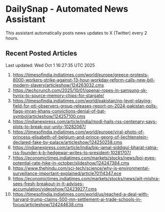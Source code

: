 # DailySnap - Automated News Assistant

This assistant automatically posts news updates to X (Twitter) every 2 hours.

## Recent Posted Articles

Last updated: Wed Oct  1 16:27:35 UTC 2025

1. https://timesofindia.indiatimes.com/world/europe/greece-protests-8000-workers-strike-against-13-hour-workday-reform-calls-new-bill-modern-slavery/articleshow/124263032.cms
2. https://techcrunch.com/2025/10/01/openai-ropes-in-samsung-sk-hynix-to-source-memory-chips-for-stargate/
3. https://timesofindia.indiatimes.com/world/pakistan/no-level-playing-field-for-pti-observers-group-releases-report-on-2024-pakistan-polls-flags-imran-khans-convictions-denial-of-bat-symbol/articleshow/124257100.cms
4. https://indianexpress.com/article/india/modi-hails-rss-centenary-says-plots-to-break-our-unity-10282067/
5. https://timesofindia.indiatimes.com/world/europe/viral-photo-of-princess-elisabeth-of-belgium-and-prince-georg-of-liechtenstein-declared-fake-by-palace/articleshow/124250258.cms
6. https://indianexpress.com/article/india/bjp-jamal-siddiqui-bharat-ratna-rss-founder-k-b-hedgewar-writes-to-president-10281707/
7. https://economictimes.indiatimes.com/markets/stocks/news/boj-eyes-potential-rate-hike-in-october/slideshow/124247384.cms
8. https://www.thehindu.com/sci-tech/science/why-is-environmental-surveillance-important-explained/article70114347.ece
9. https://economictimes.indiatimes.com/markets/stocks/news/ajit-mishra-sees-fresh-breakout-in-lt-advises-accumulation/videoshow/124239277.cms
10. https://timesofindia.indiatimes.com/world/us/reached-a-deal-with-harvard-trump-claims-500-mn-settlement-ai-trade-schools-in-focus/articleshow/124244638.cms
